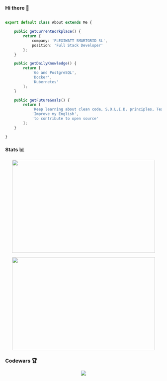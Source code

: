### Hi there 👋

```typescript

export default class About extends Me {

    public getCurrentWorkplace() {
        return {
            company: 'FLEXIWATT SMARTGRID SL',
            position: 'Full Stack Developer'
        };
    }

    public getDailyKnowledge() {
        return [
            'Go and PostgreSQL',
            'Docker',
            'Kubernetes'
        ];
    }

    public getFutureGoals() {
        return [
            'Keep learning about clean code, S.O.L.I.D. principles, Testing and clean architecture',
            'Improve my English',
            'to contribute to open source'
        ];
    }

}

```

### Stats 📊

<p align="center">
  <img width="460" height="300" src="https://github-readme-stats.vercel.app/api?username=rfdez&show_icons=true&theme=tokyonight">
</p>

<p align="center">
  <img width="460" height="300" src="https://github-readme-stats.vercel.app/api/top-langs/?username=rfdez&langs_count=10&layout=compact">
</p>

### Codewars 🏆

<p align="center">
  <img src="https://www.codewars.com/users/rfdez/badges/large">
</p>

<!--
**rfdez/rfdez** is a ✨ _special_ ✨ repository because its `README.md` (this file) appears on your GitHub profile.

Here are some ideas to get you started:

- 🔭 I’m currently working on ...
- 🌱 I’m currently learning ...
- 👯 I’m looking to collaborate on ...
- 🤔 I’m looking for help with ...
- 💬 Ask me about ...
- 📫 How to reach me: ...
- 😄 Pronouns: ...
- ⚡ Fun fact: ...
-->
